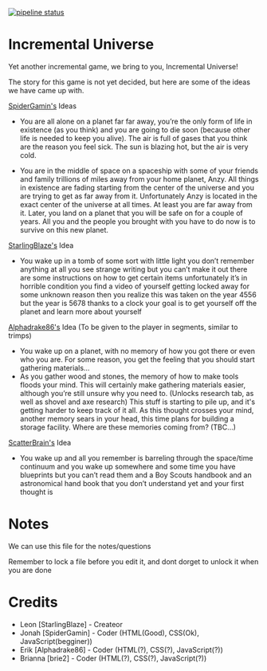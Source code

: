 [![pipeline status](https://gitlab.com/SpiderGamin/Incremental-Universe/badges/master/pipeline.svg)](https://gitlab.com/SpiderGamin/Incremental-Universe/commits/master)
# Incremental Universe
Yet another incremental game, we bring to you, Incremental Universe!

The story for this game is not yet decided, but here are some of the ideas we have came up with.

[SpiderGamin's](https://gitlab.com/spidergamin) Ideas
- You are all alone on a planet far far away, you’re the only form of life in existence (as you think) and you are going to die soon (because other life is needed to keep you alive). The air is full of gases that you think are the reason you feel sick. The sun is blazing hot, but the air is very cold.

- You are in the middle of space on a spaceship with some of your friends and family trillions of miles away from your home planet, Anzy. All things in existence are fading starting from the center of the universe and you are trying to get as far away from it. Unfortunately Anzy is located in the exact center of the universe at all times. At least you are far away from it. Later, you land on a planet that you will be safe on for a couple of years. All you and the people you brought with you have to do now is to survive on this new planet.

[StarlingBlaze's](https://gitlab.com/) Idea
- You wake up in a tomb of some sort with little light you don’t remember anything at all you see strange writing but you can’t make it out there are some instructions on how to get certain items unfortunately it’s in horrible condition you find a video of yourself getting locked away for some unknown reason then you realize this was taken on the year 4556 but the year is 5678 thanks to a clock your goal is to get yourself off the planet and learn more about yourself 

[Alphadrake86's](https://gitlab.com/) Idea (To be given to the player in segments, similar to trimps)
- You wake up on a planet, with no memory of how you got there or even who you are. For some reason, you get the feeling that you should start gathering materials…
- As you gather wood and stones, the memory of how to make tools floods your mind. This will certainly make gathering materials easier, although you’re still unsure why you need to. (Unlocks research tab, as well as shovel and axe research)
This stuff is starting to pile up, and it's getting harder to keep track of it all. As this thought crosses your mind, another memory sears in your head, this time plans for building a storage facility. Where are these memories coming from?
(TBC…)

[ScatterBrain's](https://gitlab.com/) Idea
- You wake up and all you remember is barreling through the space/time continuum and you wake up somewhere and some time you have blueprints but you can’t read them and a Boy Scouts handbook and an astronomical hand book that you don’t understand yet and your first thought is 

# Notes
We can use this file for the notes/questions

Remember to lock a file before you edit it, and dont dorget to unlock it when you are done

# Credits
* Leon [StarlingBlaze] - Createor 
* Jonah [SpiderGamin] - Coder (HTML(Good), CSS(Ok), JavaScript(begginer))
* Erik [Alphadrake86] - Coder (HTML(?), CSS(?), JavaScript(?))
* Brianna [brie2] - Coder (HTML(?), CSS(?), JavaScript(?))
